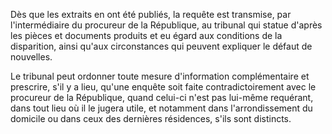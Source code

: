 Dès que les extraits en ont été publiés, la requête est transmise, par l'intermédiaire du procureur de la République, au tribunal qui statue d'après les pièces et documents produits et eu égard aux conditions de la disparition, ainsi qu'aux circonstances qui peuvent expliquer le défaut de nouvelles.

Le tribunal peut ordonner toute mesure d'information complémentaire et prescrire, s'il y a lieu, qu'une enquête soit faite contradictoirement avec le procureur de la République, quand celui-ci n'est pas lui-même requérant, dans tout lieu où il le jugera utile, et notamment dans l'arrondissement du domicile ou dans ceux des dernières résidences, s'ils sont distincts.
